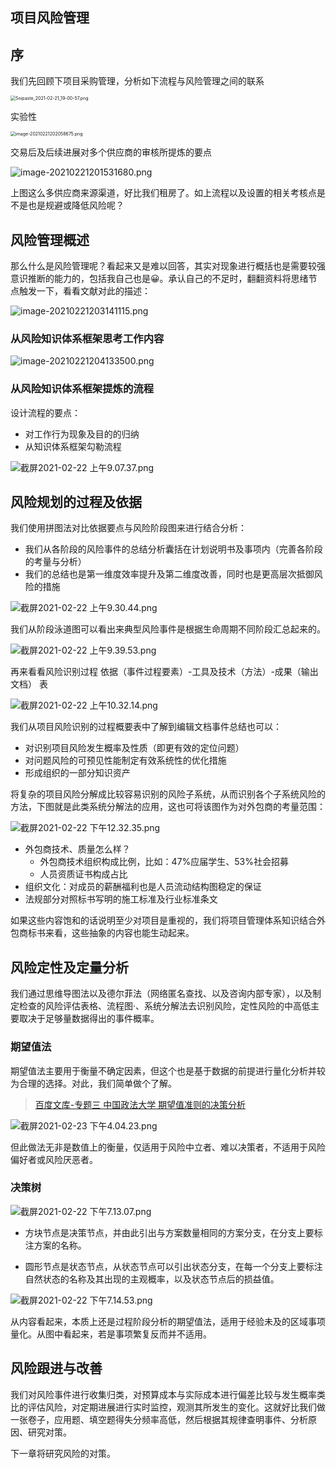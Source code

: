 ## 项目风险管理

## 序

我们先回顾下项目采购管理，分析如下流程与风险管理之间的联系

<img src="https://i.loli.net/2021/02/22/cB7JNLG3Hf8C5Ri.png" alt="Snipaste_2021-02-21_19-00-57.png" style="zoom: 50%;" />

实验性

<img src="https://i.loli.net/2021/02/21/Kf9aOlFr7nBsEeJ.png" alt="image-20210221202058675.png" style="zoom:50%;" />

交易后及后续进展对多个供应商的审核所提炼的要点

![image-20210221201531680.png](https://i.loli.net/2021/02/21/fJSWecL2y1EFXum.png)

上图这么多供应商来源渠道，好比我们租房了。如上流程以及设置的相关考核点是不是也是规避或降低风险呢？

## 风险管理概述

那么什么是风险管理呢？看起来又是难以回答，其实对现象进行概括也是需要较强意识推断的能力的，包括我自己也是😀。承认自己的不足时，翻翻资料将思绪节点触发一下，看看文献对此的描述：

![image-20210221203141115.png](https://i.loli.net/2021/02/21/db2BKyUDGSof74i.png)

### 从风险知识体系框架思考工作内容

![image-20210221204133500.png](https://i.loli.net/2021/02/21/hfeH8iRpdI62xZV.png)

### 从风险知识体系框架提炼的流程

设计流程的要点：

* 对工作行为现象及目的的归纳
* 从知识体系框架勾勒流程

![截屏2021-02-22 上午9.07.37.png](https://i.loli.net/2021/02/23/lxMQB5Iv2bNZg8a.png)

## 风险规划的过程及依据

我们使用拼图法对比依据要点与风险阶段图来进行结合分析：

* 我们从各阶段的风险事件的总结分析囊括在计划说明书及事项内（完善各阶段的考量与分析）
* 我们的总结也是第一维度效率提升及第二维度改善，同时也是更高层次抵御风险的措施

![截屏2021-02-22 上午9.30.44.png](https://i.loli.net/2021/02/22/umVWhdjAv1BloPZ.png)

我们从阶段泳道图可以看出来典型风险事件是根据生命周期不同阶段汇总起来的。

![截屏2021-02-22 上午9.39.53.png](https://i.loli.net/2021/02/23/sUy6zT8CAqHOPN4.png)

再来看看风险识别过程 依据（事件过程要素）-工具及技术（方法）-成果（输出文档） 表

![截屏2021-02-22 上午10.32.14.png](https://i.loli.net/2021/02/23/GOgDAPHn8SUmCQ9.png)

我们从项目风险识别的过程概要表中了解到编辑文档事件总结也可以：

* 对识别项目风险发生概率及性质（即更有效的定位问题）
* 对问题风险的可预见性能制定有效系统性的优化措施
* 形成组织的一部分知识资产

将复杂的项目风险分解成比较容易识别的风险子系统，从而识别各个子系统风险的方法，下图就是此类系统分解法的应用，这也可将该图作为对外包商的考量范围：

![截屏2021-02-22 下午12.32.35.png](https://i.loli.net/2021/02/23/sxGOhD8mjvABqTa.png)

* 外包商技术、质量怎么样？
  * 外包商技术组织构成比例，比如：47%应届学生、53%社会招募
  * 人员资质证书构成占比
* 组织文化：对成员的薪酬福利也是人员流动结构图稳定的保证
* 法规部分对照标书写明的施工标准及行业标准条文

如果这些内容饱和的话说明至少对项目是重视的，我们将项目管理体系知识结合外包商标书来看，这些抽象的内容也能生动起来。

## 风险定性及定量分析

我们通过思维导图法以及德尔菲法（网络匿名查找、以及咨询内部专家），以及制定检查的风险评估表格、流程图·、系统分解法去识别风险，定性风险的中高低主要取决于足够量数据得出的事件概率。

### 期望值法

期望值法主要用于衡量不确定因素，但这个也是基于数据的前提进行量化分析并较为合理的选择。对此，我们简单做个了解。

> [百度文库-专题三 中国政法大学 期望值准则的决策分析](https://wenku.baidu.com/view/8c594644227916888486d7db.html)

![截屏2021-02-23 下午4.04.23.png](https://i.loli.net/2021/02/23/MHeFu8RStsNq2Wb.png)

但此做法无非是数值上的衡量，仅适用于风险中立者、难以决策者，不适用于风险偏好者或风险厌恶者。

### 决策树

![截屏2021-02-22 下午7.13.07.png](https://i.loli.net/2021/02/23/UWzMDcCZd7mSVfB.png)

* 方块节点是决策节点，并由此引出与方案数量相同的方案分支，在分支上要标注方案的名称。

* 圆形节点是状态节点，从状态节点可以引出状态分支，在每一个分支上要标注自然状态的名称及其出现的主观概率，以及状态节点后的损益值。

![截屏2021-02-22 下午7.14.53.png](https://i.loli.net/2021/02/23/kTNUKhEBzl6RJAY.png)

从内容看起来，本质上还是过程阶段分析的期望值法，适用于经验未及的区域事项量化。从图中看起来，若是事项繁复反而并不适用。

## 风险跟进与改善

我们对风险事件进行收集归类，对预算成本与实际成本进行偏差比较与发生概率类比的评估风险，对定期进展进行实时监控，观测其所发生的变化。这就好比我们做一张卷子，应用题、填空题得失分频率高低，然后根据其规律查明事件、分析原因、研究对策。

下一章将研究风险的对策。



